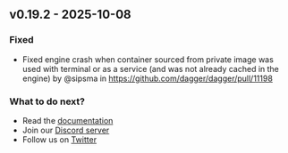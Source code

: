 ## v0.19.2 - 2025-10-08

### Fixed
- Fixed engine crash when container sourced from private image was used with terminal or as a service (and was not already cached in the engine) by @sipsma in https://github.com/dagger/dagger/pull/11198

### What to do next?
- Read the [documentation](https://docs.dagger.io)
- Join our [Discord server](https://discord.gg/dagger-io)
- Follow us on [Twitter](https://twitter.com/dagger_io)
